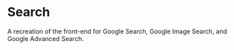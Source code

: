 # Search
A recreation of the front-end for Google Search, Google Image Search, and Google Advanced Search.
